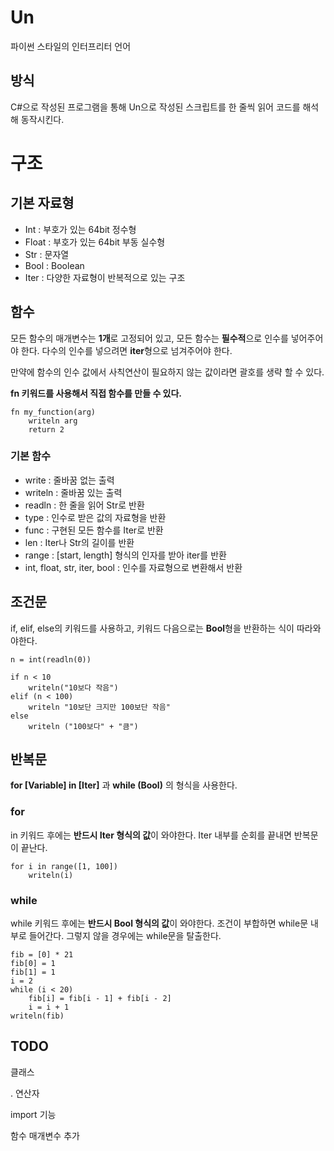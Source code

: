 # Un
파이썬 스타일의 인터프리터 언어
<br>

## 방식
C#으로 작성된 프로그램을 통해 Un으로 작성된 스크립트를 한 줄씩 읽어 코드를 해석해 동작시킨다.
<br>

# 구조

## 기본 자료형
<ul>
	<li>Int : 부호가 있는 64bit 정수형
	<li>Float : 부호가 있는 64bit 부동 실수형
	<li>Str : 문자열
	<li>Bool : Boolean 
	<li>Iter : 다양한 자료형이 반복적으로 있는 구조
</ul>

## 함수

모든 함수의 매개변수는 **1개**로 고정되어 있고, 모든 함수는 **필수적**으로 인수를 넣어주어야 한다.
다수의 인수를 넣으려면 **iter**형으로 넘겨주어야 한다.

만약에 함수의 인수 값에서 사칙연산이 필요하지 않는 값이라면 괄호를 생략 할 수 있다.

**fn 키워드를 사용해서 직접 함수를 만들 수 있다.**


```
fn my_function(arg)
    writeln arg
    return 2
```


### 기본 함수
<ul>
	<li> write : 줄바꿈 없는 출력
	<li> writeln : 줄바꿈 있는 출력
	<li> readln : 한 줄을 읽어 Str로 반환
	<li> type : 인수로 받은 값의 자료형을 반환
	<li> func : 구현된 모든 함수를 Iter로 반환
	<li> len : Iter나 Str의 길이를 반환
	<li> range : [start, length] 형식의 인자를 받아 iter를 반환
	<li> int, float, str, iter, bool : 인수를 자료형으로 변환해서 반환
</ul>

## 조건문

if, elif, else의 키워드를 사용하고, 키워드 다음으로는 **Bool**형을 반환하는 식이 따라와야한다.
<br>

```
n = int(readln(0))

if n < 10
    writeln("10보다 작음")
elif (n < 100)
    writeln "10보단 크지만 100보단 작음"
else
    writeln ("100보다" + "큼")
```

## 반복문

**for [Variable] in [Iter]** 과 **while (Bool)** 의 형식을 사용한다.

### for

in 키워드 후에는 **반드시 Iter 형식의 값**이 와야한다.
Iter 내부를 순회를 끝내면 반복문이 끝난다.

```
for i in range([1, 100])
    writeln(i)
```

### while 

while 키워드 후에는 **반드시 Bool 형식의 값**이 와야한다.
조건이 부합하면 while문 내부로 들어간다. 그렇지 않을 경우에는 while문을 탈출한다.

```
fib = [0] * 21
fib[0] = 1
fib[1] = 1
i = 2
while (i < 20)
	fib[i] = fib[i - 1] + fib[i - 2]
	i = i + 1
writeln(fib)
```

## TODO

클래스 

. 연산자

import 기능

함수 매개변수 추가

